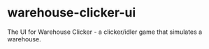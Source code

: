 # warehouse-clicker-ui
The UI for Warehouse Clicker - a clicker/idler game that simulates a warehouse.
